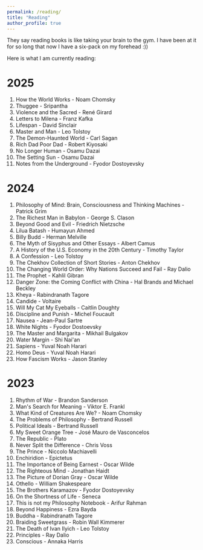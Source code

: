 ```yaml
---
permalink: /reading/
title: "Reading"
author_profile: true
---
```

They say reading books is like taking your brain to the gym. I have been at it for so long that now I have a six-pack on my forehead :)) 

Here is what I am currently reading:

# 2025
1. How the World Works - Noam Chomsky
2. Thuggee - Sripantha
3. Violence and the Sacred - René Girard
4. Letters to Milena - Franz Kafka
5. Lifespan - David Sinclair
6. Master and Man - Leo Tolstoy
7. The Demon-Haunted World - Carl Sagan
8. Rich Dad Poor Dad - Robert Kiyosaki
9. No Longer Human - Osamu Dazai
10. The Setting Sun - Osamu Dazai
11. Notes from the Underground - Fyodor Dostoyevsky 

# 2024
1. Philosophy of Mind: Brain, Consciousness and Thinking Machines - Patrick Grim
2. The Richest Man in Babylon - George S. Clason
3. Beyond Good and Evil - Friedrich Nietzsche
4. Lilua Batash - Humayun Ahmed
5. Billy Budd - Herman Melville
6. The Myth of Sisyphus and Other Essays - Albert Camus
7. A History of the U.S. Economy in the 20th Century - Timothy Taylor
8. A Confession - Leo Tolstoy
9. The Chekhov Collection of Short Stories - Anton Chekhov
10. The Changing World Order: Why Nations Succeed and Fail - Ray Dalio
11. The Prophet - Kahlil Gibran
12. Danger Zone: the Coming Conflict with China - Hal Brands and Michael Beckley
13. Kheya - Rabindranath Tagore
14. Candide - Voltaire
15. Will My Cat My Eyeballs - Caitlin Doughty
16. Discipline and Punish - Michel Foucault
17. Nausea - Jean-Paul Sartre
18. White Nights - Fyodor Dostoevsky
19. The Master and Margarita - Mikhail Bulgakov
20. Water Margin - Shi Nai'an
21. Sapiens - Yuval Noah Harari
22. Homo Deus - Yuval Noah Harari
23. How Fascism Works - Jason Stanley

# 2023
1. Rhythm of War - Brandon Sanderson
2. Man's Search for Meaning - Viktor E. Frankl
3. What Kind of Creatures Are We? - Noam Chomsky
4. The Problems of Philosophy - Bertrand Russell
5. Political Ideals - Bertrand Russell
6. My Sweet Orange Tree - José Mauro de Vasconcelos
7. The Republic - Plato
8. Never Split the Difference - Chris Voss
9. The Prince - Niccolo Machiavelli
10. Enchiridion - Epictetus
11. The Importance of Being Earnest - Oscar Wilde
12. The Righteous Mind - Jonathan Haidt
13. The Picture of Dorian Gray - Oscar Wilde
14. Othello - William Shakespeare
15. The Brothers Karamazov - Fyodor Dostoyevsky
16. On the Shortness of Life - Seneca
17. This is not my Philosophy Notebook - Arifur Rahman
18. Beyond Happiness - Ezra Bayda
19. Buddha - Rabindranath Tagore
20. Braiding Sweetgrass - Robin Wall Kimmerer
21. The Death of Ivan Ilyich - Leo Tolstoy
22. Principles - Ray Dalio
23. Conscious - Annaka Harris
